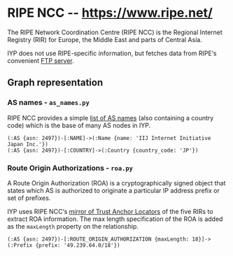 # RIPE NCC -- https://www.ripe.net/

The RIPE Network Coordination Centre (RIPE NCC) is the Regional Internet Registry (RIR) for Europe,
the Middle East and parts of Central Asia.

IYP does not use RIPE-specific information, but fetches data from RIPE‘s convenient [FTP
server](https://ftp.ripe.net/).

## Graph representation

### AS names - `as_names.py`

RIPE NCC provides a simple [list of AS names](https://ftp.ripe.net/ripe/asnames/) (also containing a
country code) which is the base of many AS nodes in IYP.

```Cypher
(:AS {asn: 2497})-[:NAME]->(:Name {name: 'IIJ Internet Initiative Japan Inc.'})
(:AS {asn: 2497})-[:COUNTRY]->(:Country {country_code: 'JP'})
```

### Route Origin Authorizations - `roa.py`

A Route Origin Authorization (ROA) is a cryptographically signed object that states which AS is
authorized to originate a particular IP address prefix or set of prefixes.

IYP uses RIPE NCC‘s [mirror of Trust Anchor Locators](https://ftp.ripe.net/rpki/) of the five RIRs
to extract ROA information. The max length specification of the ROA is added as the `maxLength`
property on the relationship.

```Cypher
(:AS {asn: 2497})-[:ROUTE_ORIGIN_AUTHORIZATION {maxLength: 18}]->(:Prefix {prefix: '49.239.64.0/18'})
```
